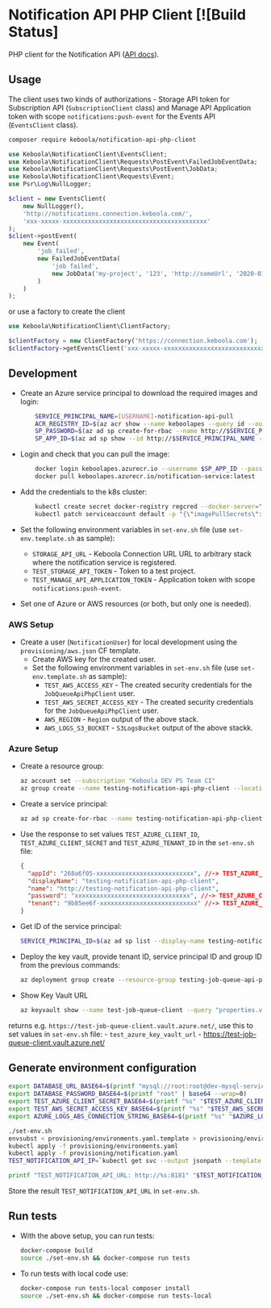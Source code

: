 # Notification API PHP Client [![Build Status]

PHP client for the Notification API ([API docs](https://app.swaggerhub.com/apis/odinuv/notifications-service/1.0.0)).

## Usage
The client uses two kinds of authorizations - Storage API token for Subscription API (`SubscriptionClient` class) and 
Manage API Application token with scope `notifications:push-event` for the Events API (`EventsClient` class).

```bash
composer require keboola/notification-api-php-client
```

```php
use Keboola\NotificationClient\EventsClient;
use Keboola\NotificationClient\Requests\PostEvent\FailedJobEventData;
use Keboola\NotificationClient\Requests\PostEvent\JobData;
use Keboola\NotificationClient\Requests\Event;
use Psr\Log\NullLogger;

$client = new EventsClient(
    new NullLogger(),
    'http://notifications.connection.keboola.com/',
    'xxx-xxxxx-xxxxxxxxxxxxxxxxxxxxxxxxxxxxxxxxxxxxxxxx'
);
$client->postEvent(
    new Event(
        'job_failed',
        new FailedJobEventData(
            'job failed',
            new JobData('my-project', '123', 'http://someUrl', '2020-01-02', '2020-01-01', 'my-orchestration')
        )
    )
);
```

or use a factory to create the client

```php
use Keboola\NotificationClient\ClientFactory;

$clientFactory = new ClientFactory('https://connection.keboola.com');
$clientFactory->getEventsClient('xxx-xxxxx-xxxxxxxxxxxxxxxxxxxxxxxxxxxxxxxxxxxxxxxx');
```

## Development
- Create an Azure service principal to download the required images and login:

    ```bash
        SERVICE_PRINCIPAL_NAME=[USERNAME]-notification-api-pull
        ACR_REGISTRY_ID=$(az acr show --name keboolapes --query id --output tsv --subscription c5182964-8dca-42c8-a77a-fa2a3c6946ea)
        SP_PASSWORD=$(az ad sp create-for-rbac --name http://$SERVICE_PRINCIPAL_NAME --scopes $ACR_REGISTRY_ID --role acrpull --query password --output tsv)
        SP_APP_ID=$(az ad sp show --id http://$SERVICE_PRINCIPAL_NAME --query appId --output tsv)    
    ```

- Login and check that you can pull the image:

    ```bash
        docker login keboolapes.azurecr.io --username $SP_APP_ID --password $SP_PASSWORD
        docker pull keboolapes.azurecr.io/notification-service:latest
    ```

- Add the credentials to the k8s cluster:

    ```bash
        kubectl create secret docker-registry regcred --docker-server="https://keboolapes.azurecr.io" --docker-username="$SP_APP_ID" --docker-password="$SP_PASSWORD" --namespace dev-notification-client
        kubectl patch serviceaccount default -p "{\"imagePullSecrets\":[{\"name\":\"regcred\"}]}" --namespace dev-notification-client
    ```

- Set the following environment variables in `set-env.sh` file (use `set-env.template.sh` as sample):
    - `STORAGE_API_URL` - Keboola Connection URL URL to arbitrary stack where the notification service is registered.
    - `TEST_STORAGE_API_TOKEN` - Token to a test project.
    - `TEST_MANAGE_API_APPLICATION_TOKEN` - Application token with scope `notifications:push-event`.

- Set one of Azure or AWS resources (or both, but only one is needed).  

### AWS Setup
- Create a user (`NotificationUser`) for local development using the `provisioning/aws.json` CF template. 
    - Create AWS key for the created user. 
    - Set the following environment variables in `set-env.sh` file (use `set-env.template.sh` as sample):
        - `TEST_AWS_ACCESS_KEY` - The created security credentials for the `JobQueueApiPhpClient` user.
        - `TEST_AWS_SECRET_ACCESS_KEY` - The created security credentials for the `JobQueueApiPhpClient` user.
        - `AWS_REGION` - `Region` output of the above stack.
        - `AWS_LOGS_S3_BUCKET` - `S3LogsBucket` output of the above stackk.

### Azure Setup

- Create a resource group:
    ```bash
    az account set --subscription "Keboola DEV PS Team CI"
    az group create --name testing-notification-api-php-client --location "East US"
    ```

- Create a service principal:
    ```bash
    az ad sp create-for-rbac --name testing-notification-api-php-client
    ```

- Use the response to set values `TEST_AZURE_CLIENT_ID`, `TEST_AZURE_CLIENT_SECRET` and `TEST_AZURE_TENANT_ID` in the `set-env.sh` file:
    ```json 
    {
      "appId": "268a6f05-xxxxxxxxxxxxxxxxxxxxxxxxxxx", //-> TEST_AZURE_CLIENT_ID
      "displayName": "testing-notification-api-php-client",
      "name": "http://testing-notification-api-php-client",
      "password": "xxxxxxxxxxxxxxxxxxxxxxxxxxxxxxxx", //-> TEST_AZURE_CLIENT_SECRET
      "tenant": "9b85ee6f-xxxxxxxxxxxxxxxxxxxxxxxxxxx" //-> TEST_AZURE_TENANT_ID
    }
    ```

- Get ID of the service principal:
    ```bash
    SERVICE_PRINCIPAL_ID=$(az ad sp list --display-name testing-notification-api-php-client --query "[0].objectId" --output tsv)
    ```
 
- Deploy the key vault, provide tenant ID, service principal ID and group ID from the previous commands:
    ```bash
    az deployment group create --resource-group testing-job-queue-api-php-client --template-file provisioning/azure.json --parameters vault_name=test-job-queue-client tenant_id=$TEST_AZURE_TENANT_ID service_principal_object_id=$SERVICE_PRINCIPAL_ID
    ```
  
- Show Key Vault URL
    ```bash
    az keyvault show --name test-job-queue-client --query "properties.vaultUri" --output tsv
    ```

returns e.g. `https://test-job-queue-client.vault.azure.net/`, use this to set values in `set-env.sh` file:
    - `test_azure_key_vault_url` - https://test-job-queue-client.vault.azure.net/

## Generate environment configuration

```bash
export DATABASE_URL_BASE64=$(printf "mysql://root:root@dev-mysql-service:3310/notifications?serverVersion=8.0" | base64 --wrap=0)
export DATABASE_PASSWORD_BASE64=$(printf "root" | base64 --wrap=0)
export TEST_AZURE_CLIENT_SECRET_BASE64=$(printf "%s" "$TEST_AZURE_CLIENT_SECRET"| base64 --wrap=0)
export TEST_AWS_SECRET_ACCESS_KEY_BASE64=$(printf "%s" "$TEST_AWS_SECRET_ACCESS_KEY"| base64 --wrap=0)
export AZURE_LOGS_ABS_CONNECTION_STRING_BASE64=$(printf "%s" "$AZURE_LOGS_ABS_CONNECTION_STRING"| base64 --wrap=0)

./set-env.sh
envsubst < provisioning/environments.yaml.template > provisioning/environments.yaml
kubectl apply -f provisioning/environments.yaml
kubectl apply -f provisioning/notification.yaml
TEST_NOTIFICATION_API_IP=`kubectl get svc --output jsonpath --template "{.items[?(@.metadata.name==\"dev-notification-service\")].status.loadBalancer.ingress[].ip}" --namespace=dev-notification-client`

printf "TEST_NOTIFICATION_API_URL: http://%s:8181" "$TEST_NOTIFICATION_API_IP"
```

Store the result `TEST_NOTIFICATION_API_URL` in `set-env.sh`.


## Run tests
- With the above setup, you can run tests:

    ```bash
    docker-compose build
    source ./set-env.sh && docker-compose run tests
    ```

- To run tests with local code use:

    ```bash
    docker-compose run tests-local composer install
    source ./set-env.sh && docker-compose run tests-local
    ```
